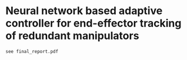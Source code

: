 # Neural network based adaptive controller for end-effector tracking of redundant manipulators

```
see final_report.pdf

